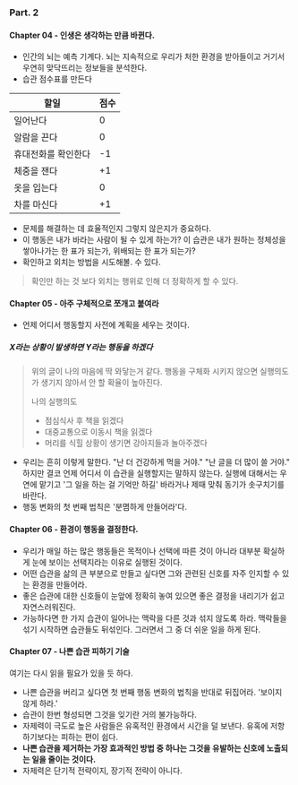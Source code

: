 ### Part. 2

#### Chapter 04 - 인생은 생각하는 만큼 바뀐다.

- 인간의 뇌는 예측 기계다. 뇌는 지속적으로 우리가 처한 환경을 받아들이고 거기서 우연히 맞닥뜨리는 정보들을 분석한다.
- 습관 점수표를 만든다

| 할일                | 점수 |
| ------------------- | ---- |
| 일어난다            | 0    |
| 알람을 끈다         | 0    |
| 휴대전화를 확인한다 | -1   |
| 체중을 잰다         | +1   |
| 옷을 입는다         | 0    |
| 차를 마신다         | +1   |

- 문제를 해결하는 데 효율적인지 그렇지 않은지가 중요하다.
- 이 행동은 내가 바라는 사람이 될 수 있게 하는가? 이 습관은 내가 원하는 정체성을 쌓아나가는 한 표가 되는가, 위배되는 한 표가 되는가?
- 확인하고 외치는 방법을 시도해볼. 수 있다.

> 확인만 하는 것 보다 외치는 행위로 인해 더 정확하게 할 수 있다.

#### Chapter 05 - 아주 구체적으로 쪼개고 붙여라

- 언제 어디서 행동할지 사전에 계획을 세우는 것이다.

##### X라는 상황이 발생하면 Y라는 행동을 하겠다

> 위의 글이 나의 마음에 딱 와닿는거 같다. 행동을 구체화 시키지 않으면 실행의도가 생기지 않아서 안 할 확율이 높아진다.
>
> 나의 실행의도
>
> - 점심식사 후 책을 읽겠다
> - 대중교통으로 이동시 책을 읽겠다
> - 머리를 식힐 상황이 생기면 강아지들과 놀아주겠다

- 우리는 흔히 이렇게 말한다. "난 더 건강하게 먹을 거야." "난 글을 더 많이 쓸 거야." 하지만 결코 언제 어디서 이 습관을 실행할지는 말하지 않는다. 실행에 대해서는 우연에 맡기고 '그 일을 하는 걸 기억만 하길' 바라거나 제때 맞춰 동기가 솟구치기를 바란다.
- 행동 변화의 첫 번째 법칙은 '분몀하게 만들어라'다.

#### Chapter 06 - 환경이 행동을 결정한다.

- 우리가 매일 하는 많은 행동들은 목적이나 선택에 따른 것이 아니라 대부분 확실하게 눈에 보이는 선택지라는 이유로 실행된 것이다.
- 어떤 습관을 삶의 큰 부분으로 만들고 싶다면 그와 관련된 신호를 자주 인지할 수 있는 환경을 만들어라.
- 좋은 습관에 대한 신호들이 눈앞에 정확히 놓여 있으면 좋은 결정을 내리기가 쉽고 자연스러워진다.
- 가능하다면 한 가지 습관이 일어나는 맥락을 다른 것과 섞지 않도록 하라. 맥락들을 섞기 시작하면 습관들도 뒤섞인다. 그러면서 그 중 더 쉬운 일을 하게 된다.

#### Chapter 07 - 나쁜 습관 피하기 기술

여기는 다시 읽을 필요가 있을 듯 하다.

- 나쁜 습관을 버리고 싶다면 첫 번째 행동 변화의 법칙을 반대로 뒤집어라. '보이지 않게 하라.'
- 습관이 한번 형성되면 그것을 잊기란 거의 불가능하다.
- 자제력이 극도로 높은 사람들은 유혹적인 환경에서 시간을 덜 보낸다. 유혹에 저항하기보다는 피하는 편이 쉽다.
- **나쁜 습관을 제거하는 가장 효과적인 방법 중 하나는 그것을 유발하는 신호에 노출되는 일을 줄이는 것이다.**
- 자제력은 단기적 전략이지, 장기적 전략이 아니다.
